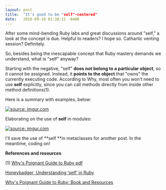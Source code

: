 ```yaml
---
layout: post
title:  "It's good to be "self"-centered"
date:   2016-09-10 01:38:12 -0400
---
```



After some mind-bending Ruby labs and great discussions around "self," a look at the concept is due. Helpful to readers? I hope so. Cathartic venting session? Definitely.

So, besides being the inescapable concept that Ruby mastery demands we understand, what is "self" anyway?

Starting with the negative, "self" **does not belong to a particular object**, so it cannot be assigned. Instead, it **points to the object** that "owns" the currently executing code. According to Why, most often you won’t need to use **self** explicitly, since you can call methods directly from inside other method definitions(1).

Here is a summary with examples, below:

<a href="http://imgur.com/fGSJEb5"><img src="http://i.imgur.com/fGSJEb5.png?2" title="source: imgur.com" /></a>





Elaborating on the use of **self** in modules:






<a href="http://imgur.com/MPfZQqd"><img src="http://i.imgur.com/MPfZQqd.png?2" title="source: imgur.com" /></a>

I'll save the use of **self **in metaclasses for another post. In the meantime, coding on!


**References and resources**

(1) [Why's Poignant Guide to Ruby pdf ](http://www.rubyinside.com/media/poignant-guide.pdf)

[Honeybadger, Understanding ‘self’ in Ruby](http://blog.honeybadger.io/ruby-self-cheat-sheet/)

[Why's Poignant Guide to Ruby: Book and Resources](http://poignant.guide/book/)
